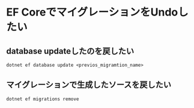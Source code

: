 # EF CoreでマイグレーションをUndoしたい

## database updateしたのを戻したい

```
dotnet ef database update <previos_migramtion_name>
```


## マイグレーションで生成したソースを戻したい

```
dotnet ef migrations remove
```
